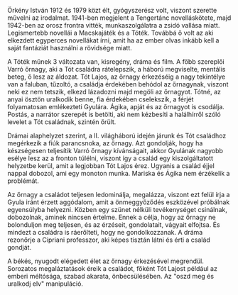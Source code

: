 Örkény István 1912 és 1979 közt élt, gyógyszerész volt, viszont szerette művelni az irodalmat. 1941-ben megjelent a Tengertánc novelláskötete, majd 1942-ben az orosz frontra vitték, munkaszolgálatra a zsidó vallása miatt. Legismertebb novellái a Macskajáték és a Tóték. Továbbá ő volt az aki elkezdett egyperces novellákat írni, amit ha az ember olvas inkább kell a saját fantáziát használni a rövidsége miatt.

A Tóték műnek 3 változata van, kisregény, dráma és film. A főbb szereplői Varró őrnagy, aki a Tót családra rátelepszik, a háború megviselte, mentális beteg, ő lesz az áldozat. Tót Lajos, az őrnagy érkezéséig a nagy tekintélye van a faluban, tűzoltó, a családja érdekében behódol az őrnagynak, viszont neki ez nem tetszik, elkezd lázadozni majd megöli az őrnagyot. Tótné, az anyai ösztön uralkodik benne, fia érdekében cselekszik, a férjét folyamatosan emlékezteti Gyulára. Ágika, apját és az őrnagyot is csodálja. Postás, a narrátor szerepét is betölti, aki nem kézbesíti a halálhírről szóló levelet a Tót családnak, szintén őrült.

Drámai alaphelyzet szerint, a II. világháború idején járunk és Tót családhoz megérkezik a fiúk parancsnoka, az őrnagy. Azt gondolják, hogy ha készségesen teljesítik Varró őrnagy kívánságait, akkor Gyulának nagyobb esélye lesz az a fronton túlélni, viszont így a család egy kiszolgáltatott helyzetbe kerül, amit a legjobban Tót Lajos érez. Ugyanis a család éjjel nappal dobozol, ami egy monoton munka. Mariska és Ágika nem érzékelik a problémát.

Az őrnagy a családot teljesen ledominálja, megalázza, viszont ezt felül írja a Gyula iránt érzett aggódalom, amit a önmeggyőződés eszközével próbálnak egyensúlyba helyezni. Közben egy szünet nélküli tevékenységet csinálnak, dobozolnak, aminek nincsen értelme. Ennek a célja, hogy az őrnagy ne bolonduljon meg teljesen, és az érzéseit, gondolatait, vágyait elfojtsa. És mindezt a családra is ráerőlteti, hogy ne gondolkozzanak. A dráma rezonőrje a Cipriani professzor, aki képes tisztán látni és érti a család gondját.

A békés, nyugodt elégedett élet az őrnagy érkezésével megrendül. Sorozatos megaláztatások éreik a családot, főként Tót Lajost például az emberi méltósága, szabad akarata, önbecsülésében. Az "oszd meg és uralkodj elv" manipuláció.